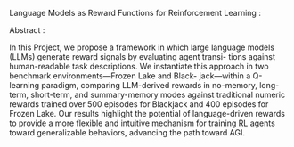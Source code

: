 Language Models as Reward Functions for Reinforcement Learning : 

Abstract :

In this Project, we propose a framework in which large language models (LLMs) generate reward signals by evaluating agent transi-
tions against human-readable task descriptions. We instantiate this approach in two benchmark environments—Frozen Lake and Black-
jack—within a Q-learning paradigm, comparing LLM-derived rewards in no-memory, long-term, short-term, and summary-memory modes against 
traditional numeric rewards trained over 500 episodes for Blackjack and 400 episodes for Frozen Lake. Our results highlight
the potential of language-driven rewards to provide a more flexible and intuitive mechanism for training RL agents toward generalizable
behaviors, advancing the path toward AGI.
